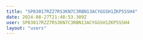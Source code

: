 ```yaml
---
title: "SP03017RZZ7RS3KN7C3RBN13ACYGGSH1ZKP5SSH4"
date: 2024-08-27T21:48:53.309Z
user: SP03017RZZ7RS3KN7C3RBN13ACYGGSH1ZKP5SSH4
layout: "users"
---
```

    